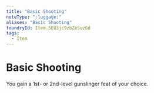 ```yaml
---
title: "Basic Shooting"
noteType: ":luggage:"
aliases: "Basic Shooting"
foundryId: Item.5EU3jc9zbZeSuzGd
tags:
  - Item
---
```


# Basic Shooting

You gain a 1st- or 2nd-level gunslinger feat of your choice.
